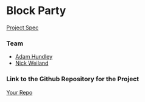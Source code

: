 # Block Party
[Project Spec](https://github.com/turingschool/lesson_plans/blob/master/ruby_04-apis_and_scalability/gametime_project.markdown)

### Team
- [Adam Hundley](https://github.com/adamhundley)
- [Nick Weiland](https://github.com/weilandia)

### Link to the Github Repository for the Project
[Your Repo](https://github.com/adamhundley/block_party)
